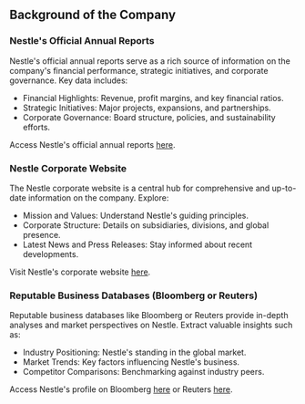 ## Background of the Company

### Nestle's Official Annual Reports
Nestle's official annual reports serve as a rich source of information on the company's financial performance, strategic initiatives, and corporate governance. Key data includes:

- Financial Highlights: Revenue, profit margins, and key financial ratios.
- Strategic Initiatives: Major projects, expansions, and partnerships.
- Corporate Governance: Board structure, policies, and sustainability efforts.

Access Nestle's official annual reports [here](https://www.nestle.com/media/pressreleases/allpressreleases/half-year-results-2023).

### Nestle Corporate Website
The Nestle corporate website is a central hub for comprehensive and up-to-date information on the company. Explore:

- Mission and Values: Understand Nestle's guiding principles.
- Corporate Structure: Details on subsidiaries, divisions, and global presence.
- Latest News and Press Releases: Stay informed about recent developments.

Visit Nestle's corporate website [here](https://www.nestle.com/).

### Reputable Business Databases (Bloomberg or Reuters)
Reputable business databases like Bloomberg or Reuters provide in-depth analyses and market perspectives on Nestle. Extract valuable insights such as:

- Industry Positioning: Nestle's standing in the global market.
- Market Trends: Key factors influencing Nestle's business.
- Competitor Comparisons: Benchmarking against industry peers.

Access Nestle's profile on Bloomberg [here](https://www.bloomberg.com/profile/company/NESN:SW) or Reuters [here](https://www.reuters.com/markets/companies/NESN.S/).
